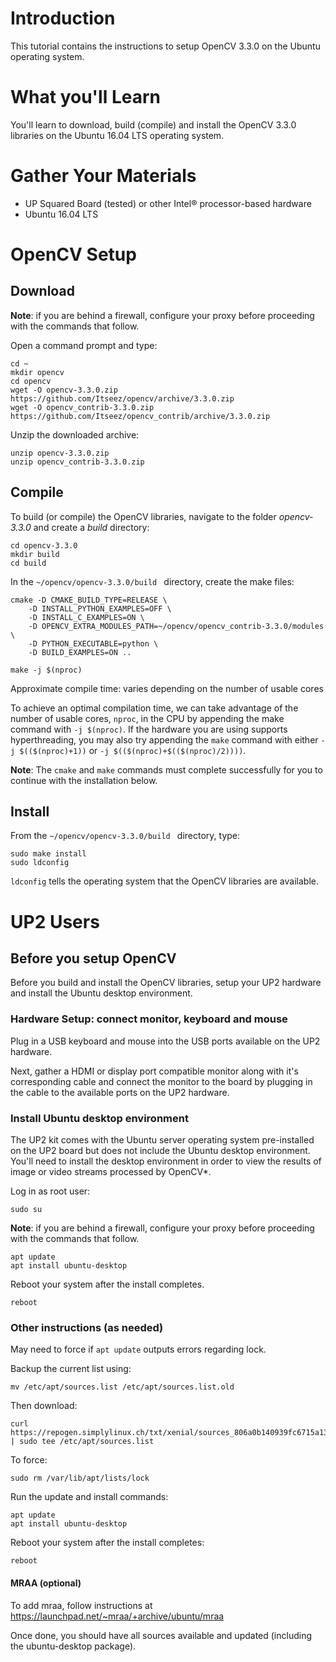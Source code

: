 [//]: # (Joe Butler comment below)

[//]: # (Install Ubuntu desktop environment, Restart, Setup a monitor/keyboard/mouse)

[//]: # (Install opencv) 

[//]: # (Run test #1 -- to get version, Run test #2 -- display a video file) 

[//]: # (download a video, run the sketch, login to machine, change to root user, run it)

# Introduction
This tutorial contains the instructions to setup OpenCV 3.3.0 on the Ubuntu operating system.

# What you'll Learn
You'll learn to download, build (compile) and install the OpenCV 3.3.0 libraries on the Ubuntu 16.04 LTS operating system.

# Gather Your Materials
* UP Squared Board (tested) or other Intel® processor-based hardware
* Ubuntu 16.04 LTS

# OpenCV Setup

## Download

**Note**: if you are behind a firewall, configure your proxy before proceeding with the commands that follow.

Open a command prompt and type:

```
cd ~
mkdir opencv
cd opencv
wget -O opencv-3.3.0.zip https://github.com/Itseez/opencv/archive/3.3.0.zip
wget -O opencv_contrib-3.3.0.zip https://github.com/Itseez/opencv_contrib/archive/3.3.0.zip
```
[//]: # ()

Unzip the downloaded archive:

```
unzip opencv-3.3.0.zip
unzip opencv_contrib-3.3.0.zip
```

## Compile
To build (or compile) the OpenCV libraries, navigate to the folder *opencv-3.3.0* and create a *build* directory:

```
cd opencv-3.3.0
mkdir build
cd build
```
In the `~/opencv/opencv-3.3.0/build ` directory, create the make files:

[//]: # (cmake ../)
```
cmake -D CMAKE_BUILD_TYPE=RELEASE \
    -D INSTALL_PYTHON_EXAMPLES=OFF \
    -D INSTALL_C_EXAMPLES=ON \
    -D OPENCV_EXTRA_MODULES_PATH=~/opencv/opencv_contrib-3.3.0/modules \
    -D PYTHON_EXECUTABLE=python \
    -D BUILD_EXAMPLES=ON ..

make -j $(nproc)
```
Approximate compile time: varies depending on the number of usable cores

To achieve an optimal compilation time, we can take advantage of the number of usable cores, `nproc`, in the CPU by appending the make command with `-j $(nproc)`. If the hardware you are using supports hyperthreading, you may also try appending the `make` command with either `-j $(($(nproc)+1))` or `-j $(($(nproc)+$(($(nproc)/2))))`.

**Note**: The `cmake` and `make` commands must complete successfully for you to continue with the installation below.

## Install
From the  `~/opencv/opencv-3.3.0/build ` directory, type:
```
sudo make install
sudo ldconfig
```

`ldconfig` tells the operating system that the OpenCV libraries are available.

# UP2 Users
## Before you setup OpenCV 
Before you build and install the OpenCV libraries, setup your UP2 hardware and install the Ubuntu desktop environment.

### Hardware Setup: connect monitor, keyboard and mouse
Plug in a USB keyboard and mouse into the USB ports available on the UP2 hardware. 

Next, gather a HDMI or display port compatible monitor along with it's corresponding cable and connect the monitor to the board by plugging in the cable to the available ports on the UP2 hardware.

### Install Ubuntu desktop environment
The UP2 kit comes with the Ubuntu server operating system pre-installed on the UP2 board but does not include the Ubuntu desktop environment. You'll need to install the desktop environment in order to view the results of image or video streams processed by OpenCV\*.

[//]: # (sudo apt-get install --no-install-recommends ubuntu-desktop)

[//]: # (`--no-install-recommends` includes required dependencies only. You can see the full list at https://packages.ubuntu.com/xenial/ubuntu-desktop)

Log in as root user:
```
sudo su
```
**Note**: if you are behind a firewall, configure your proxy before proceeding with the commands that follow.

```
apt update
apt install ubuntu-desktop
```

Reboot your system after the install completes.
```
reboot
```
### Other instructions (as needed)
May need to force if `apt update` outputs errors regarding lock.

Backup the current list using:
```
mv /etc/apt/sources.list /etc/apt/sources.list.old
```

Then download:

```
curl https://repogen.simplylinux.ch/txt/xenial/sources_806a0b140939fc6715a1303545ba86ee3f40492c.txt | sudo tee /etc/apt/sources.list
```
To force:
```
sudo rm /var/lib/apt/lists/lock 
```

Run the update and install commands:
```
apt update
apt install ubuntu-desktop
```
Reboot your system after the install completes:
```
reboot
```
#### MRAA (optional)
To add mraa, follow instructions at https://launchpad.net/~mraa/+archive/ubuntu/mraa

Once done, you should have all sources available and updated (including the ubuntu-desktop package).
